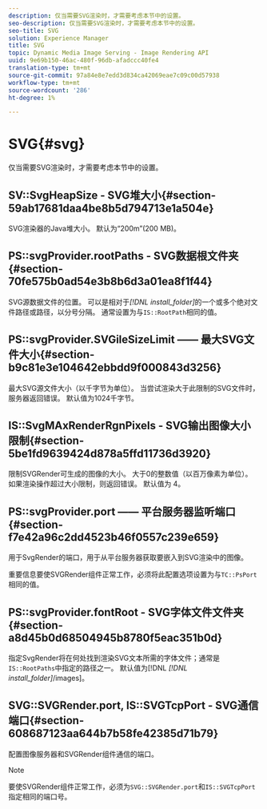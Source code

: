 ```yaml
---
description: 仅当需要SVG渲染时，才需要考虑本节中的设置。
seo-description: 仅当需要SVG渲染时，才需要考虑本节中的设置。
seo-title: SVG
solution: Experience Manager
title: SVG
topic: Dynamic Media Image Serving - Image Rendering API
uuid: 9e69b150-46ac-480f-96db-afadccc40fe4
translation-type: tm+mt
source-git-commit: 97a84e8e7edd3d834ca42069eae7c09c00d57938
workflow-type: tm+mt
source-wordcount: '286'
ht-degree: 1%

---
```



# SVG{#svg}

仅当需要SVG渲染时，才需要考虑本节中的设置。

## SV::SvgHeapSize - SVG堆大小{#section-59ab17681daa4be8b5d794713e1a504e}

SVG渲染器的Java堆大小。 默认为“200m”(200 MB)。

## PS::svgProvider.rootPaths - SVG数据根文件夹{#section-70fe575b0ad54e3b8b6d3a01ea8f1f44}

SVG源数据文件的位置。 可以是相对于&#x200B;*[!DNL install_folder]*&#x200B;的一个或多个绝对文件路径或路径，以分号分隔。 通常设置为与`IS::RootPath`相同的值。

## PS::svgProvider.SVGileSizeLimit —— 最大SVG文件大小{#section-b9c81e3e104642ebbdd9f000843d3256}

最大SVG源文件大小（以千字节为单位）。 当尝试渲染大于此限制的SVG文件时，服务器返回错误。 默认值为1024千字节。

## IS::SvgMAxRenderRgnPixels - SVG输出图像大小限制{#section-5be1fd9639424d878a5ffd11736d3920}

限制SVGRender可生成的图像的大小。 大于0的整数值（以百万像素为单位）。 如果渲染操作超过大小限制，则返回错误。 默认值为 4。

## PS::svgProvider.port —— 平台服务器监听端口{#section-f7e42a96c2dd4523b46f0557c239e659}

用于SvgRender的端口，用于从平台服务器获取要嵌入到SVG渲染中的图像。

重要信息要使SVGRender组件正常工作，必须将此配置选项设置为与`TC::PsPort`相同的值。

## PS::svgProvider.fontRoot - SVG字体文件文件夹{#section-a8d45b0d68504945b8780f5eac351b0d}

指定SvgRender将在何处找到渲染SVG文本所需的字体文件；通常是`IS::RootPaths`中指定的路径之一。 默认值为[!DNL *[!DNL install_folder]*/images]。

## SVG::SVGRender.port, IS::SVGTcpPort - SVG通信端口{#section-608687123aa644b7b58fe42385d71b79}

配置图像服务器和SVGRender组件通信的端口。

>[!NOTE]
>
>要使SVGRender组件正常工作，必须为`SVG::SVGRender.port`和`IS::SVGTcpPort`指定相同的端口号。

